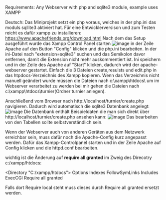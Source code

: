 Requirements:
Any Webserver with php and sqlite3 module, example uses XAMPP

Deutsch:
Das Miniprojekt setzt ein php voraus, welches in der php.ini das moduls sqllite3 aktiviert hat.
Für eine Entwicklerversison und zum Testen reicht es dafür xampp zu installieren:
https://www.apachefriends.org/download.html
Nach dem das Setup ausgeführt wurde das Xampp Control Panel starten
![image](https://github.com/user-attachments/assets/19a42da0-cd09-459e-8622-ea1a2590531c)
in der Zeile Apache auf den Button "Config" klicken und die php.ini bearbeiten.
In der ini-Datei nach "extension=sqlite3" suchen und das Semikolon davor entfernen, damit die Extension nicht mehr auskommentiert ist.
Ini speichern und in der Zeile des Apache auf "Start" klicken, dadurch wird der apache-webserver gestartet.
Einfach die 3 Dateien create,resulsts und edit.php in das htpdocs-Verzeichnis des Xampp kopieren. Wenn das Verzeichnis nicht manuell geändert wurde 
müssen die Dateien nach c:\xampp\htdocs\ um im Webserver verarbeitet zu werden bei mir gehen die Dateien nach c:\xampp\htdocs\turnier(Ordner turnier anlegen).


Anschließend vom Browser nach http://localhost/turnier/create.php navigieren.
Dadurch wird automatisch die sqlite3 Datenbank angelegt:
![image](https://github.com/user-attachments/assets/19ece383-46dc-471d-9609-0f03c102c7a7)
Die Datenbank enthält Beispieldaten die man sich direkt über http://localhost/turnier/create.php ansehen kann:
![image](https://github.com/user-attachments/assets/582ab649-833e-43f6-a9f5-f90baf430e28)
Das bearbeiten von den Tabellen sollte selbstverständlich sein.


Wenn der Webserver auch von anderen Geräten aus dem Netzwerk erreichbar sein, muss dafür noch die Apache-Config kurz angepasst werden.
Dafür das Xampp-Controlpanel starten und in der Zeile Apache auf Config klicken und die httpd.conf bearbeiten.

wichtig ist die Änderung auf **require all granted** im Zweig des Direcotry c:/xampp/htdocs:

<Directory "C:/xampp/htdocs">
    Options Indexes FollowSymLinks Includes ExecCGI
    Require all granted
</Directory>

Falls dort Require local steht muss dieses durch Require all granted ersetzt werden.
